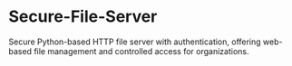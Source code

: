 # Secure-File-Server
Secure Python-based HTTP file server with authentication, offering web-based file management and controlled access for organizations.
